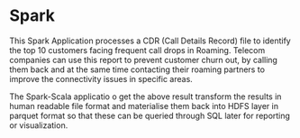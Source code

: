 # Spark

This Spark Application processes a CDR (Call Details Record) file to identify the top 10 customers facing frequent call drops in Roaming. 
Telecom companies can use this report to prevent customer churn out, by calling them back and at the same time contacting their
roaming partners to improve the connectivity issues in specific areas.
 
The Spark-Scala applicatio o get the above result transform the results in human readable file format and materialise them back into 
HDFS layer in parquet format so that these can be queried through SQL later for reporting or visualization.
